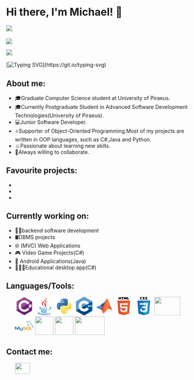 <h1> Hi there, I'm Michael! 👋 </h1>

   <img src="https://github-readme-stats-sigma-five.vercel.app/api?username=michalis-vslk&&show_icons=true&title_color=FF9933&icon_color=FF5833&text_color=F6FF33&bg_color=053847" width=360 >
<p><img align="center" src="https://github-readme-streak-stats.herokuapp.com/?user=michalis-vslk&title_color=FF9933" /></p>

<p align="left"> <img src="https://komarev.com/ghpvc/?username=michalis-vslk&label=Profile%20views&color=0e75b6&style=flat" /> </p>

[![Typing SVG](https://readme-typing-svg.demolab.com/?lines=Welcome+to+my+profile!;Check+out+my+doings;Always+willing+to+collaborate!)](https://git.io/typing-svg) 

<h2> <strong> About me: </strong> </h2>
<ul>
<li>🎓Graduate Computer Science student at University of Piraeus.</li>
<li>🎓Currently Postgraduate Student in Advanced Software Development Technologies(University of Piraeus).</li>
<li>💻Junior Software Developer.</li>
<li>⭐Supporter of Object-Oriented Programming.Most of my projects are written in OOP languages, such as C#,Java and Python.</li>
<li>☺Passionate about learning new skills.</li>
<li>🤝Always willing to collaborate.</li>
</ul>

<h2> <strong> Favourite projects: </strong> </h2>
<ul>
<li></li>
<li></li>
<li></li>
</ul>

<h2> <strong> Currently working on: </strong> </h2>
<ul>
<li>👨‍💻backend software development</li>
<li>🛢️DBMS projects</li>
<li>🌐 (MVC) Web Applications</li>
<li>🎮 Video Game Projects(C#)</li>
<li>📱 Android Applications(Java)</li>
<li>👩🏾‍🏫Educational desktop app(C#)</li>
</ul>

<h2> <strong> Languages/Tools: </strong> </h2>
<ul>
<a href="https://learn.microsoft.com/en-us/dotnet/csharp/"><img src="https://raw.githubusercontent.com/devicons/devicon/master/icons/csharp/csharp-original.svg" widht=50 height=50></a> <a href="https://www.java.com/en/"><img src="https://raw.githubusercontent.com/devicons/devicon/master/icons/java/java-original.svg" widht=50 height=50></a> <a href="https://www.python.org/"><img src="https://raw.githubusercontent.com/devicons/devicon/master/icons/python/python-original.svg" widht=50 height=50></a> <a href="https://www.w3schools.com/cpp/"><img src="https://raw.githubusercontent.com/devicons/devicon/master/icons/cplusplus/cplusplus-original.svg" width=50 height=50></a> <a href=https://www.mathworks.com/products/matlab.html"><img src="https://raw.githubusercontent.com/devicons/devicon/master/icons/matlab/matlab-original.svg" width=50 height=50></a>
<a href="https://www.w3.org/html/"><img src="https://raw.githubusercontent.com/devicons/devicon/master/icons/html5/html5-original-wordmark.svg" width=50 height=50></a>
<a href="https://www.w3schools.com/css/"><img src="https://raw.githubusercontent.com/devicons/devicon/master/icons/css3/css3-original-wordmark.svg" width=50 height=50></a>
<a href="https://www.w3schools.com/sql/"><img src="https://i0.wp.com/learn.onemonth.com/wp-content/uploads/2019/07/image2-1.png?fit=600%2C315&ssl=1" width=70 height=50></a>
<a href="https://www.mysql.com/"><img src="https://raw.githubusercontent.com/devicons/devicon/master/icons/mysql/mysql-original-wordmark.svg" width=50 height=50></a>
<a href="https://en.wikipedia.org/wiki/Microsoft_SQL_Server"><img src="https://upload.wikimedia.org/wikipedia/de/thumb/8/8c/Microsoft_SQL_Server_Logo.svg/1200px-Microsoft_SQL_Server_Logo.svg.png" width=50 height=50></a>
<a href="https://www.postgresql.org/"><img src="https://encrypted-tbn0.gstatic.com/images?q=tbn:ANd9GcTt-griQ0CskJ9dC5NwUhXghZgW-balDqCeCqIgI-WTwQ&s" width=50 height=50></a>
<a href="https://sqlite.org/index.html"><img src="https://encrypted-tbn0.gstatic.com/images?q=tbn:ANd9GcSG2RWaYhBMD0Jlw5po92209ipQy8veMCd0fWaLqUGk&s" width=80 height=50></a>

</ul>

<h2> <strong> Contact me: </strong> </h2>
<ul>  
<a href="mailto:mixalisvslk22@gmail.com"><img src="https://camo.githubusercontent.com/89646a9ad39a51a8031d2ad24225cc6f15c7abfe5530a6513b26b4b652893ae2/68747470733a2f2f75706c6f61642e77696b696d656469612e6f72672f77696b6970656469612f636f6d6d6f6e732f7468756d622f372f37652f476d61696c5f69636f6e5f253238323032302532392e7376672f3132303070782d476d61696c5f69636f6e5f253238323032302532392e7376672e706e67" width=40 height=30></a>

</ul>

<!--
**michalis-vslk/michalis-vslk** is a ✨ _special_ ✨ repository because its `README.md` (this file) appears on your GitHub profile.

Here are some ideas to get you started:

- 🔭 I’m currently working on ...
- 🌱 I’m currently learning ...
- 👯 I’m looking to collaborate on ...
- 🤔 I’m looking for help with ...
- 💬 Ask me about ...
- 📫 How to reach me: ...
- 😄 Pronouns: ...
- ⚡ Fun fact: ...
-->
